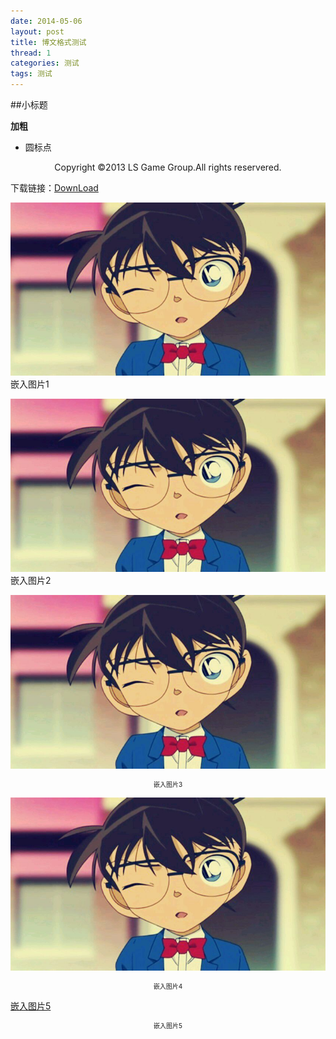 ```yaml
---
date: 2014-05-06
layout: post
title: 博文格式测试
thread: 1
categories: 测试
tags: 测试
---
```

##小标题

**加粗**

* 圆标点

<center>Copyright ©2013 LS Game Group.All rights reservered.</center>

下载链接：[DownLoad](http://hopehook/assets/2014-04-11-OneHundredDays.jpg)

![](/assets/2014-04-11-OneHundredDays.jpg) 嵌入图片1

![](/assets/2014-04-11-OneHundredDays.jpg "柯南") 嵌入图片2


![](/assets/2014-04-11-OneHundredDays.jpg "柯南") <center style="font-size:10px">嵌入图片3</center>

![嵌入图片4](/assets/2014-04-11-OneHundredDays.jpg "柯南") <center style="font-size:10px">嵌入图片4</center>

[嵌入图片5](/assets/2014-04-11-OneHundredDays.jpg "柯南") <center style="font-size:10px">嵌入图片5</center>


